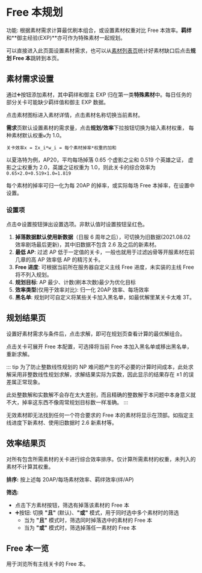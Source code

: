 # Free 本规划

功能: 根据素材需求计算最优刷本组合，或设置素材权重对比 Free 本效率。**羁绊**和**御主经验(EXP)**亦可作为特殊素材一起规划。

可以直接进入此页面设置素材需求，也可以从[素材列表页](./items.md)统计好素材缺口后点击**规划 Free 本**跳转到本页。

## 素材需求设置

通过:heavy_plus_sign:按钮添加素材，其中羁绊和御主 EXP 归在第一类**特殊素材**中。每日任务的部分关卡可能缺少羁绊值和御主 EXP 数据。

点击素材图标进入素材详情，点击素材名称切换当前素材。

**需求**页默认设置素材的需求量，点击**规划/效率**下拉按钮切换为输入素材权重，
每种素材默认权重`w`为 1.0。

`关卡效率x = Σx_i*w_i = 每个素材掉率*权重的加和`

以夏洛特为例，AP20，平均每场掉落 0.65 个虚影之尘和 0.519 个英雄之证，
虚影之尘权重为 2.0，英雄之证权重为 1.0，则此关卡的综合效率为
`0.65×2.0+0.519×1.0=1.819`

每个素材的掉率可归一化为每 20AP 的掉率，或实际每场 Free 本掉率，在设置中设置。

### 设置项

点击:gear:设置按钮弹出设置选项。非默认值时设置按钮呈红色。

1. **掉落数据默认使用新数据**（日服 6 周年之后），可切换为旧数据(2021.08.02 效率剧场最后更新)，其中旧数据不包含 2.6 及之后的新素材。
2. **最低 AP**: 过滤 AP 低于一定值的关卡，一般也就用于过滤凶骨等开服素材在前几章的高 AP 效率低 AP 的精污关卡。
3. **Free 进度**: 可根据当前所在服务器自定义主线 Free 进度，未实装的主线 Free 将不列入规划。
4. **规划目标**: AP 最少、计数(刷本次数)最少为优化目标
5. **效率类型**(仅用于效率对比): 归一化 20AP 效率、每场效率
6. **黑名单**: 规划时可自定义将某些关卡加入黑名单，如最优解里某关卡太难 3T。

## 规划结果页

设置好素材需求与条件后，点击求解，即可在规划页查看计算的最优解组合。

点击关卡可展开 Free 本配置，可选择将当前 Free 本加入黑名单或移出黑名单，重新求解。

::: tip
为了防止整数线性规划的 NP 难问题产生的不必要的计算时间成本，此处求解采用非整数线性规划求解，求解结果实际为实数，因此显示的结果存在 ±1 的误差属正常现象。

此处整数解和实数解不会存在太大差别，而且精确的整数解于本问题中本身意义就不大，掉率这东西不像周常规划目标数一样准确。
:::

无效素材即无法找到任何一个符合要求的 Free 本的素材将显示在顶部。如指定主线进度下新素材、使用旧数据时 2.6 新素材等。

## 效率结果页

对所有包含所需素材的关卡进行综合效率排序。仅计算所需素材的权重，未列入的素材不计算其权重。

**排序:** 按上述每 20AP/每场素材效率、羁绊效率(绊/AP)

**筛选:**

- 点击下方素材按钮，筛选有掉落该素材的 Free 本
- :heavy_plus_sign:按钮: 切换 **"且"** (默认)、**"或"** 模式，用于同时选中多个素材时的筛选
  - 当为 **"且"** 模式时，筛选同时掉落选中的素材的 Free 本
  - 当为 **"或"** 模式时，筛选掉落任一素材的 Free 本

## Free 本一览

用于浏览所有主线关卡的 Free 本。
